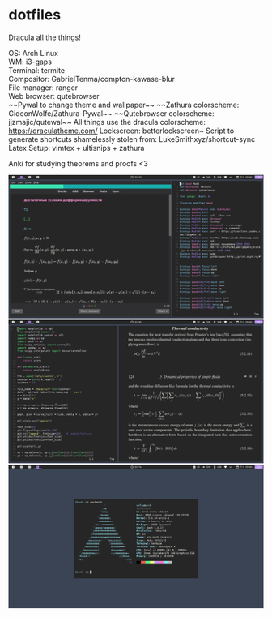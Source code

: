 # dotfiles

Dracula all the things!

OS: Arch Linux\
WM: i3-gaps\
Terminal: termite\
Compositor: GabrielTenma/compton-kawase-blur\
File manager: ranger\
Web browser: qutebrowser\
~~Pywal to change theme and wallpaper\~~
~~Zathura colorscheme: GideonWolfe/Zathura-Pywal\~~
~~Qutebrowser colorscheme: jjzmajic/qutewal\~~
All things use the dracula colorscheme: https://draculatheme.com/
Lockscreen: betterlockscreen\~
Script to generate shortcuts shamelessly stolen from: LukeSmithxyz/shortcut-sync
Latex Setup: vimtex + ultisnips + zathura

Anki for studying theorems and proofs <3

![Alt text](Pictures/Screenshots/ScreenAnki.png?raw=true "Screenshot")
![Alt text](Pictures/Screenshots/ScreenZathura.png?raw=true "Screenshot")
![Alt text](Pictures/Screenshots/ScreenNeofetch.png?raw=true "Anki1")
